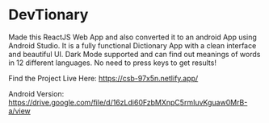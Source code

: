# DevTionary
Made this ReactJS Web App and also converted it to an android App using Android Studio. It is a fully functional Dictionary App with a clean interface and beautiful UI. Dark Mode supported and can find out meanings of words in 12 different languages. No need to press keys to get results!

Find the Project Live Here:
https://csb-97x5n.netlify.app/

Android Version:
https://drive.google.com/file/d/16zLdi60FzbMXnpC5rmIuvKguaw0MrB-a/view

